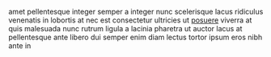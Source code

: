 amet pellentesque integer semper a integer nunc scelerisque lacus ridiculus
venenatis in lobortis at nec est consectetur ultricies ut
[posuere](generated_webpages/a6.md) viverra at quis malesuada nunc rutrum
ligula a lacinia pharetra ut auctor lacus at pellentesque ante libero dui
semper enim diam lectus tortor ipsum eros nibh ante in